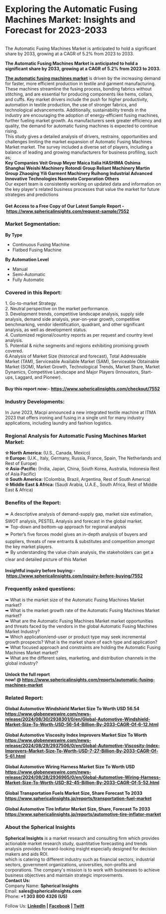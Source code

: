 <div class="wow_read_blog_hdr_img">
<div class="wow_read_blog_hdr_img_innr">
<h1>Exploring the Automatic Fusing Machines Market: Insights and Forecast for 2023-2033</h1>
</div>
<div class="wow_main_float_head_img"><img src="https://www.vevioz.com/upload/photos/2024/12/zKesQkGKM2QfMEE3u9hi_27_a08c5954632a1ff6dbc81c2b68a7d321_image.jpg" alt="" /></div>
</div>
<div class="read-blog-container">
<div class="read-blog-desc">
<p class="mb-0">The Automatic Fusing Machines Market is anticipated to hold a significant share by 2033, growing at a CAGR of 5.2% from 2023 to 2033.</p>
</div>
<div class="read-content">
<p><strong>The Automatic Fusing Machines Market is anticipated to hold a significant share by 2033, growing at a CAGR of 5.2% from 2023 to 2033.</strong></p>
<p><a href="https://www.sphericalinsights.com/reports/automatic-fusing-machines-market" target="_blank" rel="noopener"><strong>The automatic fusing machines market</strong></a>&nbsp;is driven by the increasing demand for faster, more efficient production in textile and garment manufacturing. These machines streamline the fusing process, bonding fabrics without stitching, and are essential for producing components like hems, collars, and cuffs. Key market drivers include the push for higher productivity, automation in textile production, the use of stronger fabrics, and technological advancements. Additionally, sustainability trends in the industry are encouraging the adoption of energy-efficient fusing machines, further fueling market growth. As manufacturers seek greater efficiency and quality, the demand for automatic fusing machines is expected to continue rising.<br />This study gives a detailed analysis of drivers, restrains, opportunities and challenges limiting the market expansion of Automatic Fusing Machines Market market. The survey included a diverse set of players, including a balance of leading and growing manufacturers for business profiling, such as;<br /><strong>Key Companies Veit Group Meyer Maica Italia HASHIMA Oshima Shanghai Weishi Machinery Rotondi Group Reliant Machinery Martin Group Zhaoqing Yili Garment Machinery Ruihong Industrial Advanced Innovative Technologies Naomoto Corporation Others</strong><br />Our expert team is consistently working on updated data and information on the key player's related business processes that value the market for future strategies and predictions</p>
<h4><strong>Get Access to a Free Copy of Our Latest Sample Report -&nbsp;<a href="https://www.sphericalinsights.com/request-sample/7552" rel="nofollow">https://www.sphericalinsights.com/request-sample/7552</a></strong></h4>
<h3><strong>Market Segmentation:</strong></h3>
<p><strong>By Type</strong></p>
<ul>
<li>Continuous Fusing Machine</li>
<li>Flatbed Fusing Machine</li>
</ul>
<p><strong>By Automation Level</strong></p>
<ul>
<li>Manual</li>
<li>Semi-Automatic</li>
<li>Fully Automatic</li>
</ul>
<h3>Covered in this Report:</h3>
<p>1. Go-to-market Strategy.<br />2. Neutral perspective on the market performance.<br />3. Development trends, competitive landscape analysis, supply side analysis, demand side analysis, year-on-year growth, competitive benchmarking, vendor identification, quadrant, and other significant analysis, as well as development status.<br />4. Customized regional/country reports as per request and country level analysis.<br />5. Potential &amp; niche segments and regions exhibiting promising growth covered.<br />6.Analysis of Market Size (historical and forecast), Total Addressable Market (TAM), Serviceable Available Market (SAM), Serviceable Obtainable Market (SOM), Market Growth, Technological Trends, Market Share, Market Dynamics, Competitive Landscape and Major Players (Innovators, Start-ups, Laggard, and Pioneer).</p>
<h4>Buy this report now:-&nbsp;<a href="https://www.sphericalinsights.com/checkout/7552" rel="nofollow">https://www.sphericalinsights.com/checkout/7552</a></h4>
<h3>Industry Developments:</h3>
<p>In June 2023, Macpi announced a new integrated textile machine at ITMA 2023 that offers ironing and fusing in a single unit for many industry applications, including laundry and fashion logistics.</p>
<h3><strong>Regional Analysis for Automatic Fusing Machines Market Market:</strong></h3>
<p><strong>✫ North America:&nbsp;</strong>(U.S., Canada, Mexico)<br /><strong>✫ Europe:&nbsp;</strong>(U.K., Italy, Germany, Russia, France, Spain, The Netherlands and Rest of Europe)<br /><strong>✫ Asia-Pacific:&nbsp;</strong>(India, Japan, China, South Korea, Australia, Indonesia Rest of Asia Pacific)<br /><strong>✫ South America:&nbsp;</strong>(Colombia, Brazil, Argentina, Rest of South America)<br /><strong>✫ Middle East &amp; Africa:&nbsp;</strong>(Saudi Arabia, U.A.E., South Africa, Rest of Middle East &amp; Africa)</p>
<h3>Benefits of the Report:</h3>
<p>⏩ A descriptive analysis of demand-supply gap, market size estimation, SWOT analysis, PESTEL Analysis and forecast in the global market.<br />⏩ Top-down and bottom-up approach for regional analysis<br />⏩ Porter&rsquo;s five forces model gives an in-depth analysis of buyers and suppliers, threats of new entrants &amp; substitutes and competition amongst the key market players.<br />⏩ By understanding the value chain analysis, the stakeholders can get a clear and detailed picture of this Market</p>
<h4>Insightful inquiry before buying:-&nbsp;<a href="https://www.sphericalinsights.com/inquiry-before-buying/7552" rel="nofollow">https://www.sphericalinsights.com/inquiry-before-buying/7552</a></h4>
<h3>Frequently asked questions:</h3>
<p>➥ What is the market size of the Automatic Fusing Machines Market market?<br />➥ What is the market growth rate of the Automatic Fusing Machines Market market?<br />➥ What are the Automatic Fusing Machines Market market opportunities and threats faced by the vendors in the global Automatic Fusing Machines Market Industry?<br />➥ Which application/end-user or product type may seek incremental growth prospects? What is the market share of each type and application?<br />➥ What focused approach and constraints are holding the Automatic Fusing Machines Market market?<br />➥ What are the different sales, marketing, and distribution channels in the global industry?</p>
<h4>Unlock the full report now!&nbsp;@&nbsp;<a href="https://www.sphericalinsights.com/reports/automatic-fusing-machines-market" rel="nofollow">https://www.sphericalinsights.com/reports/automatic-fusing-machines-market</a></h4>
<h3><strong>Related Report:</strong></h3>
<p><strong>Global Automotive Windshield Market Size To Worth USD 56.54&nbsp;</strong><br /><strong><a href="https://www.globenewswire.com/news-release/2024/08/30/2938301/0/en/Global-Automotive-Windshield-Market-Size-To-Worth-USD-56-54-Billion-By-2033-CAGR-Of-6-12.html" rel="nofollow">https://www.globenewswire.com/news-release/2024/08/30/2938301/0/en/Global-Automotive-Windshield-Market-Size-To-Worth-USD-56-54-Billion-By-2033-CAGR-Of-6-12.html</a></strong><br /><strong>&nbsp;</strong><br /><strong>Global Automotive Viscosity Index Improvers Market Size To Worth</strong><br /><strong><a href="https://www.globenewswire.com/news-release/2024/08/29/2937506/0/en/Global-Automotive-Viscosity-Index-Improvers-Market-Size-To-Worth-USD-7-27-Billion-By-2033-CAGR-Of-5-61.html" rel="nofollow">https://www.globenewswire.com/news-release/2024/08/29/2937506/0/en/Global-Automotive-Viscosity-Index-Improvers-Market-Size-To-Worth-USD-7-27-Billion-By-2033-CAGR-Of-5-61.html</a></strong><br /><strong>&nbsp;</strong><br /><strong>Global Automotive Wiring Harness Market Size To Worth USD</strong><br /><strong><a href="https://www.globenewswire.com/news-release/2024/08/28/2936965/0/en/Global-Automotive-Wiring-Harness-Market-Size-To-Worth-USD-82-45-Billion-By-2033-CAGR-Of-5-52.html" rel="nofollow">https://www.globenewswire.com/news-release/2024/08/28/2936965/0/en/Global-Automotive-Wiring-Harness-Market-Size-To-Worth-USD-82-45-Billion-By-2033-CAGR-Of-5-52.html</a></strong><br /><strong>&nbsp;</strong><br /><strong>Global Transportation Fuels Market Size, Share Forecast To 2033</strong><br /><strong><a href="https://www.sphericalinsights.jp/reports/transportation-fuel-market" rel="nofollow">https://www.sphericalinsights.jp/reports/transportation-fuel-market</a></strong><br /><strong>&nbsp;</strong><br /><strong>Global Automotive Tire Inflator Market Size, Share, Forecast To 2033</strong><br /><strong><a href="https://www.sphericalinsights.jp/reports/automotive-tire-inflator-market" rel="nofollow">https://www.sphericalinsights.jp/reports/automotive-tire-inflator-market</a></strong></p>
<h3><strong>About the Spherical Insights</strong></h3>
<p><strong>Spherical Insights</strong>&nbsp;is a market research and consulting firm which provides actionable market research study, quantitative forecasting and trends analysis provides forward-looking insight especially designed for decision makers and aids ROI.<br />which is catering to different industry such as financial sectors, industrial sectors, government organizations, universities, non-profits and corporations. The company's mission is to work with businesses to achieve business objectives and maintain strategic improvements.<br /><strong>Contact Us:</strong><br />Company Name:&nbsp;<strong>Spherical Insights</strong><br />Email:&nbsp;<strong>sales@sphericalinsights.com</strong><br />Phone:&nbsp;<strong>+1 303 800 4326 (US)</strong></p>
<p>Follow Us:&nbsp;<strong><a href="https://www.linkedin.com/company/spherical-insight/" rel="nofollow"><u>LinkedIn</u></a>&nbsp;|&nbsp;<a href="https://www.facebook.com/sphericalinsights22" rel="nofollow"><u>Facebook</u></a>&nbsp;|&nbsp;<a href="https://twitter.com/SInsights_US" rel="nofollow"><u>Twitt</u></a></strong></p>
</div>
</div>
